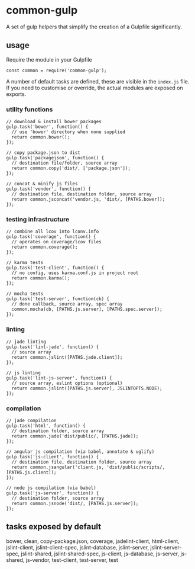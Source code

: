 # common-gulp

A set of gulp helpers that simplify the creation of a Gulpfile significantly.

## usage

Require the module in your Gulpfile

    const common = require('common-gulp');

A number of default tasks are defined, these are visible in the `index.js` file. If you need to customise or override, the actual modules are exposed on exports.

### utility functions

    // download & install bower packages
    gulp.task('bower', function() {
      // use 'bower' directory when none supplied
      return common.bower();
    });

    // copy package.json to dist
    gulp.task('packagejson', function() {
      // destination file/folder, source array
      return common.copy('dist/, ['package.json']);
    });

    // concat & minify js files
    gulp.task('vendor', function() {
      // destination file, destination folder, source array
      return common.jsconcat('vendor.js, 'dist/, [PATHS.bower]);
    });


### testing infrastructure

    // combine all lcov into lconv.info
    gulp.task('coverage', function() {
      // operates on coverage/lcov files
      return common.coverage();
    });

    // karma tests
    gulp.task('test-client', function() {
      // no config, uses karma.conf.js in project root
      return common.karma();
    });

    // mocha tests
    gulp.task('test-server', function(cb) {
      // done callback, source array, spec array
      common.mocha(cb, [PATHS.js.server], [PATHS.spec.server]);
    });


### linting

    // jade linting
    gulp.task('lint-jade', function() {
      // source array
      return common.jslint([PATHS.jade.client]);
    });

    // js linting
    gulp.task('lint-js-server', function() {
      // source array, eslint options (optional)
      return common.jslint([PATHS.js.server], JSLINTOPTS.NODE);
    });


### compilation

    // jade compilation
    gulp.task('html', function() {
      // destination folder, source array
      return common.jade('dist/public/, [PATHS.jade]);
    });

    // angular js compilation (via babel, annotate & uglify)
    gulp.task('js-client', function() {
      // destination file, destination folder, source array
      return common.jsangular('client.js, 'dist/public/scripts/, [PATHS.js.client]);
    });

    // node js compilation (via babel)
    gulp.task('js-server', function() {
      // destination folder, source array
      return common.jsnode('dist/, [PATHS.js.server]);
    });


## tasks exposed by default

bower, clean, copy-package.json, coverage, jadelint-client, html-client, jslint-client, jslint-client-spec, jslint-database, jslint-server, jslint-server-spec, jslint-shared, jslint-shared-spec, js-client, js-database, js-server, js-shared, js-vendor, test-client, test-server, test
